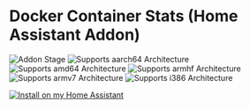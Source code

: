 # Docker Container Stats (Home Assistant Addon)

![Addon Stage][stage-badge]
![Supports aarch64 Architecture][aarch64-badge]
![Supports amd64 Architecture][amd64-badge]
![Supports armhf Architecture][armhf-badge]
![Supports armv7 Architecture][armv7-badge]
![Supports i386 Architecture][i386-badge]

[![Install on my Home Assistant][install-badge]][install-url]



[aarch64-badge]: https://img.shields.io/badge/aarch64-no-red.svg?style=for-the-badge
[amd64-badge]: https://img.shields.io/badge/amd64-no-red.svg?style=for-the-badge
[armhf-badge]: https://img.shields.io/badge/armhf-no-red.svg?style=for-the-badge
[armv7-badge]: https://img.shields.io/badge/armv7-yes-green.svg?style=for-the-badge
[i386-badge]: https://img.shields.io/badge/i386-no-red.svg?style=for-the-badge
[install-url]: https://my.home-assistant.io/redirect/supervisor_addon?addon=f2da88f1_jackett
[stage-badge]: https://img.shields.io/badge/Addon%20stage-experimental%20🧪-yellow.svg?style=for-the-badge

[install-badge]: https://img.shields.io/badge/Install%20on%20my-Home%20Assistant-41BDF5?logo=home-assistant&style=for-the-badge
